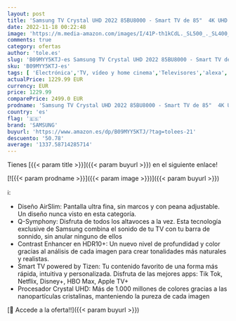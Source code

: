 ```yaml
---
layout: post
title: 'Samsung TV Crystal UHD 2022 85BU8000 - Smart TV de 85"  4K UHD  Procesador Crystal UHD  Contast Enhancer con HDR10+  Q-Symphony y Alexa integrada.'
date: 2022-11-18 00:22:48
image: 'https://m.media-amazon.com/images/I/41P-th1kCdL._SL500_._SL400_.jpg'
comments: true
category: ofertas
author: 'tole.es'
slug: 'B09MYY5KTJ-es Samsung TV Crystal UHD 2022 85BU8000 - Smart TV de 85" 4K...'
sku: 'B09MYY5KTJ-es'
tags: [ 'Electrónica','TV, vídeo y home cinema','Televisores','alexa','samsung','🇪🇸', ]
actualPrice: 1229.99 EUR
currency: EUR
price: 1229.99
comparePrice: 2499.0 EUR
prodname: 'Samsung TV Crystal UHD 2022 85BU8000 - Smart TV de 85"  4K UHD  Procesador Crystal UHD  Contast Enhancer con HDR10+  Q-Symphony y Alexa integrada.'
country: 'es'
flag: '🇪🇸'
brand: 'SAMSUNG'
buyurl: 'https://www.amazon.es/dp/B09MYY5KTJ/?tag=tolees-21'
descuento: '50.78'
average: '1337.58714285714'
---
```


Tienes [{{< param title >}}]({{< param buyurl >}}) en el siguiente enlace!

[![{{< param prodname >}}]({{< param image >}})]({{< param buyurl >}})

ℹ️:

- Diseño AirSlim: Pantalla ultra fina, sin marcos y con peana adjustable. Un diseño nunca visto en esta categoría.
- Q-Symphony: Disfruta de todos los altavoces a la vez. Esta tecnología exclusive de Samsung combina el sonido de tu TV con tu barra de sonnido, sin anular ninguno de ellos
- Contrast Enhancer en HDR10+: Un nuevo nivel de profundidad y color gracias al análisis de cada imagen para crear tonalidades más naturales y realistas.
- Smart TV powered by Tizen: Tu contenido favorito de una forma más rápida, intuitiva y personalizada. Disfruta de las mejores apps: Tik Tok, Netflix, Disney+, HBO Max, Apple TV+
- Procesador Crystal UHD: Más de 1.000 millones de colores gracias a las nanopartículas cristalinas, manteniendo la pureza de cada imagen

[🛒 Accede a la oferta!!]({{< param buyurl >}})
